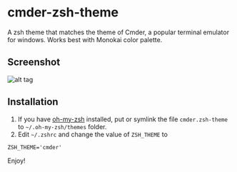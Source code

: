 # cmder-zsh-theme
A zsh theme that matches the theme of Cmder, a popular terminal emulator for windows. Works best with Monokai color palette.

## Screenshot
![alt tag](http://i.imgur.com/6AMLbem.png)

## Installation
1. If you have [oh-my-zsh](https://github.com/robbyrussell/oh-my-zsh) installed, put or symlink the file `cmder.zsh-theme` to `~/.oh-my-zsh/themes` folder.
2. Edit `~/.zshrc` and change the value of `ZSH_THEME` to
```
ZSH_THEME='cmder'
```

Enjoy!
